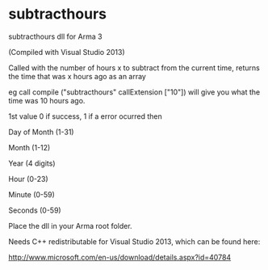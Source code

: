 subtracthours
=============

subtracthours dll for Arma 3


(Compiled with Visual Studio 2013)

Called with the number of hours x to subtract from the current time, returns the time that was x hours ago as an array

eg  call compile ("subtracthours" callExtension ["10"]) will give you what the time was 10 hours ago.



1st value 0 if success, 1 if a error ocurred
then

Day of Month (1-31)

Month (1-12)

Year (4 digits)

Hour (0-23)

Minute (0-59)

Seconds (0-59)





Place the dll in your Arma root folder.

Needs C++ redistributable for Visual Studio 2013, which can be found here:

http://www.microsoft.com/en-us/download/details.aspx?id=40784


